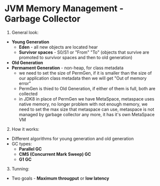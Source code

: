 # JVM Memory Management - Garbage Collector

1. General look:
  - __Young Generation__
    - __Eden__ - all new objects are located hear
    - __Survivor spaces__ - S0/S1 or "From" "To" (objects that survive are promoted to survivor spaces and then to old generation)
  - __Old Generation__
  - __Permament Generation__ - non-heap, for class metadata
    - we need to set the size of PermGen, if it is smaller than the size of our application class metadata then we will get "Out of memory error"
    - PermGen is thied to Old Generation, if either of them is full, both are collected
    - in JDK8 in place of PermGen we have MetaSpace, metaspace uses native memory, no longer problem with not enough memory, we need to set
    the max size that metaspace can use, metaspace is not managed by garbage collector any more, it has it's own MetaSpace VM
    
    
 2. How it works:
  - Different algorithms for young generation and old generation
  - GC types:
    - __Parallel GC__
    - __CMS (Concurrent Mark Sweep) GC__
    - __G1 GC__
    
    
 3. Tunning:
  - Two goals - __Maximum througput__ or __low latency__
  
